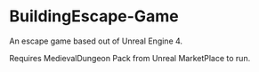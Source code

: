 # BuildingEscape-Game
An escape game based out of Unreal Engine 4.

Requires MedievalDungeon Pack from Unreal MarketPlace to run.

